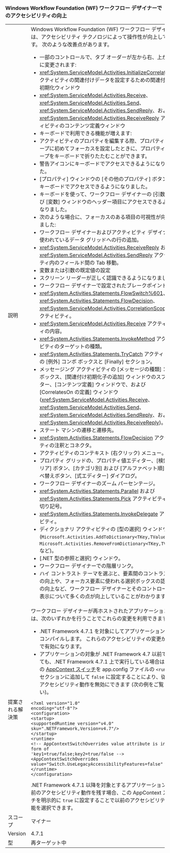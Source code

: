 ### <a name="accessibility-improvements-in-windows-workflow-foundation-wf-workflow-designer"></a>Windows Workflow Foundation (WF) ワークフロー デザイナーでのアクセシビリティの向上

|   |   |
|---|---|
|説明|Windows Workflow Foundation (WF) ワークフロー デザイナーは、アクセシビリティ テクノロジによって操作性が向上しています。 次のような改善点があります。<ul><li>一部のコントロールで、タブ オーダーが左から右、上から下に変更されます:</li><li><xref:System.ServiceModel.Activities.InitializeCorrelation> アクティビティの関連付けデータを設定するための関連付けの初期化ウィンドウ</li><li><xref:System.ServiceModel.Activities.Receive>、<xref:System.ServiceModel.Activities.Send>、<xref:System.ServiceModel.Activities.SendReply>、および <xref:System.ServiceModel.Activities.ReceiveReply> アクティビティのコンテンツ定義ウィンドウ</li><li>キーボードで利用できる機能が増えます:</li><li>アクティビティのプロパティを編集する際、プロパティ グループに初めてフォーカスを設定したときに、プロパティ グループをキーボードで折りたたむことができます。</li><li>警告アイコンにキーボードでアクセスできるようになりました。</li><li>[プロパティ] ウィンドウの [その他のプロパティ] ボタンに、キーボードでアクセスできるようになりました。</li><li>キーボードを使って、ワークフロー デザイナーの [引数] および [変数] ウィンドウのヘッダー項目にアクセスできるようになりました。</li><li>次のような場合に、フォーカスのある項目の可視性が向上しました:</li><li>ワークフロー デザイナーおよびアクティビティ デザイナーで使われているデータ グリッドへの行の追加。</li><li><xref:System.ServiceModel.Activities.ReceiveReply> および <xref:System.ServiceModel.Activities.SendReply> アクティビティ内のフィールド間の Tab 移動。</li><li>変数または引数の既定値の設定</li><li>スクリーン リーダーが正しく認識できるようになりました:</li><li>ワークフロー デザイナーで設定されたブレークポイント。</li><li><xref:System.Activities.Statements.FlowSwitch%601>、<xref:System.Activities.Statements.FlowDecision>、<xref:System.ServiceModel.Activities.CorrelationScope> アクティビティ。</li><li><xref:System.ServiceModel.Activities.Receive> アクティビティの内容。</li><li><xref:System.Activities.Statements.InvokeMethod> アクティビティのターゲットの種類。</li><li><xref:System.Activities.Statements.TryCatch> アクティビティの [例外] コンボ ボックスと [Finally] セクション。</li><li>メッセージング アクティビティの [メッセージの種類] コンボ ボックス、[関連付け初期化子の追加] ウィンドウのスプリッター、[コンテンツ定義] ウィンドウで、および [CorrelatesOn の定義] ウィンドウ (<xref:System.ServiceModel.Activities.Receive>、<xref:System.ServiceModel.Activities.Send>、<xref:System.ServiceModel.Activities.SendReply>、および <xref:System.ServiceModel.Activities.ReceiveReply>)。</li><li>ステート マシンの遷移と遷移先。</li><li><xref:System.Activities.Statements.FlowDecision> アクティビティの注釈とコネクタ。</li><li>アクティビティのコンテキスト (右クリック) メニュー。</li><li>プロパティ グリッドの、プロパティ値エディター、[検索のクリア] ボタン、[カテゴリ別] および [アルファベット順] の並べ替えボタン、[式エディター] ダイアログ。</li><li>ワークフロー デザイナーのズーム パーセンテージ。</li><li><xref:System.Activities.Statements.Parallel> および <xref:System.Activities.Statements.Pick> アクティビティの区切り記号。</li><li><xref:System.Activities.Statements.InvokeDelegate> アクティビティ。</li><li>ディクショナリ アクティビティの [型の選択] ウィンドウ (<code>Microsoft.Activities.AddToDictionary&lt;TKey,TValue&gt;</code>、<code>Microsoft.Activities.RemoveFromDictionary&lt;TKey,TValue&gt;</code> など)。</li><li>[.NET 型の参照と選択] ウィンドウ。</li><li>ワークフロー デザイナーでの階層リンク。</li><li>ハイ コントラスト テーマを選ぶと、要素間のコントラスト比の向上や、フォーカス要素に使われる選択ボックスの認識性の向上など、ワークフロー デザイナーとそのコントロールの表示について多くの点が向上していることがわかります。</li></ul>|
|提案される解決策|ワークフロー デザイナーが再ホストされたアプリケーションでは、次のいずれかを行うことでこれらの変更を利用できます。<ul><li>.NET Framework 4.7.1 を対象にしてアプリケーションを再コンパイルします。 これらのアクセシビリティの変更が既定で有効になります。</li><li>アプリケーションの対象が .NET Framework 4.7 以前であっても、.NET Framework 4.7.1 上で実行している場合は、次の [AppContext スイッチ](~/docs/framework/configure-apps/file-schema/runtime/appcontextswitchoverrides-element.md)を app.config ファイルの <code>&lt;runtime&gt;</code> セクションに追加して <code>false</code> に設定することにより、従来のアクセシビリティ動作を無効にできます (次の例をご覧ください)。</li></ul><pre><code>&lt;?xml version=&quot;1.0&quot; encoding=&quot;utf-8&quot;?&gt;&#13;&#10;&lt;configuration&gt;&#13;&#10;&lt;startup&gt;&#13;&#10;&lt;supportedRuntime version=&quot;v4.0&quot; sku=&quot;.NETFramework,Version=v4.7&quot;/&gt;&#13;&#10;&lt;/startup&gt;&#13;&#10;&lt;runtime&gt;&#13;&#10;&lt;!-- AppContextSwitchOverrides value attribute is in the form of &#39;key1=true/false;key2=true/false  --&gt;&#13;&#10;&lt;AppContextSwitchOverrides value=&quot;Switch.UseLegacyAccessibilityFeatures=false&quot; /&gt;&#13;&#10;&lt;/runtime&gt;&#13;&#10;&lt;/configuration&gt;&#13;&#10;</code></pre>.NET Framework 4.7.1 以降を対象とするアプリケーションで以前のアクセシビリティ動作を残す場合、この AppContext スイッチを明示的に <code>true</code> に設定することで以前のアクセシビリティ機能を選択できます。|
|スコープ|マイナー|
|Version|4.7.1|
|型|再ターゲット中|

